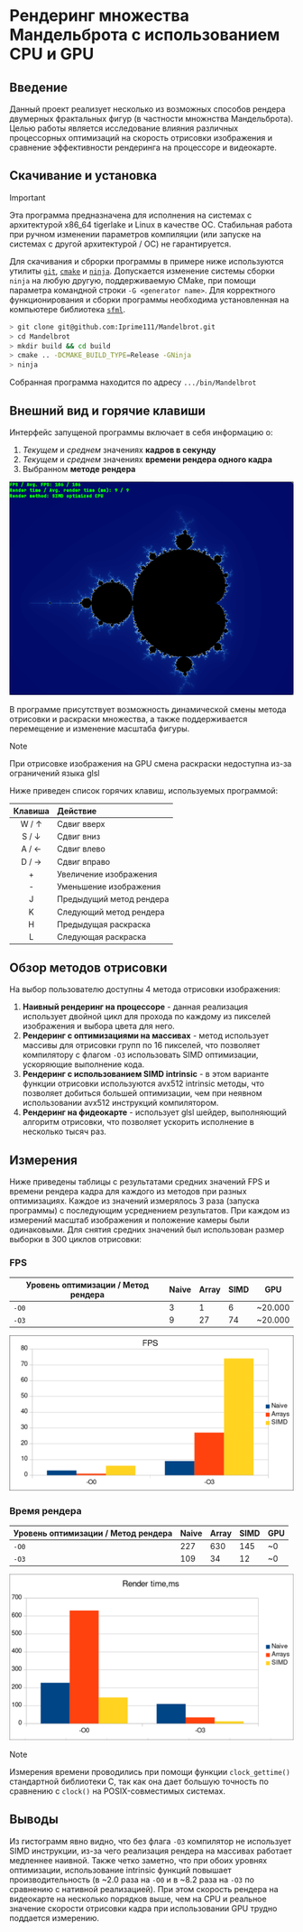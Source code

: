 # Рендеринг множества Мандельброта с использованием CPU и GPU

## Введение 
Данный проект реализует несколько из возможных способов рендера двумерных фрактальных фигур (в частности множнства Мандельброта). Целью работы является исследование влияния различных процессорных оптимизаций на скорость отрисовки изображения и сравнение эффективности рендеринга на процессоре и видеокарте.

## Скачивание и установка

> [!IMPORTANT]
> Эта программа предназначена для исполнения на системах с архитектурой x86_64 tigerlake и Linux в качестве ОС. Стабильная работа при ручном изменении параметров компиляции (или запуске на системах с другой архитектурой / ОС) не гарантируется.

Для скачивания и сброрки программы в примере ниже используются утилиты [`git`](https://git-scm.com/), [`cmake`](https://cmake.org/) и [`ninja`](https://ninja-build.org/). Допускается изменение системы сборки `ninja` на любую другую, поддерживаемую CMake, при помощи параметра командной строки `-G <generator name>`. Для корректного функционирования и сборки программы необходима установленная на компьютере библиотека [`sfml`](https://www.sfml-dev.org/index.php).

``` bash
> git clone git@github.com:Iprime111/Mandelbrot.git
> cd Mandelbrot
> mkdir build && cd build
> cmake .. -DCMAKE_BUILD_TYPE=Release -GNinja
> ninja
```

Собранная программа находится по адресу `.../bin/Mandelbrot`

## Внешний вид и горячие клавиши
Интерфейс запущеной программы включает в себя информацию о:
1) *Текущем* и *среднем* значениях **кадров в секунду**
2) *Текущем* и *среднем* значениях **времени рендера одного кадра**
3) Выбранном **методе рендера**

![Экран программы](./doc/MandelbrotScreenshot.png)


В программе присутствует возможность динамической смены метода отрисовки и раскраски множества, а также поддерживается перемещение и изменение масштаба фигуры.

> [!NOTE]
> При отрисовке изображения на GPU смена раскраски недоступна из-за ограничений языка glsl

Ниже приведен список горячих клавиш, используемых программой:

Клавиша|Действие
:-----:|:-------
W / ↑  | Сдвиг вверх
S / ↓  | Сдвиг вниз
A / ←  | Сдвиг влево
D / →  | Сдвиг вправо
\+     | Увеличение изображения
\-     | Уменьшение изображения
J      | Предыдущий метод рендера
K      | Следующий метод рендера
H      | Предыдущая раскраска
L      | Следующая раскраска

## Обзор методов отрисовки
На выбор пользователю доступны 4 метода отрисовки изображения:

1) **Наивный рендеринг на процессоре** - данная реализация использует двойной цикл для прохода по каждому из пикселей изображения и выбора цвета для него.
2) **Рендеринг с оптимизациями на массивах** - метод использует массивы для отрисовки групп по 16 пикселей, что позволяет компилятору с флагом `-O3` использовать SIMD оптимизации, ускоряющие выполнение кода.
3) **Рендеринг с использованием SIMD intrinsic** - в этом варианте функции отрисовки используются avx512 intrinsic методы, что позволяет добиться большей оптимизации, чем при неявном использовании avx512 инструкций компилятором.
4) **Рендеринг на фидеокарте** - использует glsl шейдер, выполняющий алгоритм отрисовки, что позволяет ускорить исполнение в несколько тысяч раз.

##  Измерения
Ниже приведены таблицы с результатами средних значений FPS и времени рендера кадра для каждого из методов при разных оптимизациях. Каждое из значений измерялось 3 раза (запуска программы) с последующим усреднением результатов. При каждом из измерений масштаб изображения и положение камеры были одинаковыми. Для снятия средних значений был использован размер выборки в 300 циклов отрисовки:

### FPS

Уровень оптимизации / Метод рендера | Naive | Array | SIMD | GPU
------------------------------------|-------|-------|------|-----
`-O0`                               | 3 | 1 | 6 | ~20.000
`-O3`                               | 9 | 27 | 74 | ~20.000

![FPS chart](./doc/FPS.png)

### Время рендера

Уровень оптимизации / Метод рендера | Naive | Array | SIMD | GPU
------------------------------------|-------|-------|------|-----
`-O0`                               | 227 | 630 | 145 | ~0
`-O3`                               | 109 | 34 | 12 | ~0

![Render time chart](./doc/RenderTime.png)

> [!NOTE]
> Измерения времени проводились при помощи функции `clock_gettime()` стандартной библиотеки C, так как она дает большую точность по сравнению с `clock()` на POSIX-совместимых системах.

## Выводы

Из гистограмм явно видно, что без флага `-O3` компилятор не использует SIMD инструкции, из-за чего реализация рендера на массивах работает медленнее наивной. Также четко заметно, что при обоих уровнях оптимизации, использование intrinsic функций повышает производительность (в ~2.0 раза на `-O0` и в ~8.2 раза на `-O3` по сравнению с нативной реализацией). При этом скорость рендера на видеокарте на несколько порядков выше, чем на CPU и реальное значение скорости отрисовки кадра при использовании GPU трудно поддается измерению.


